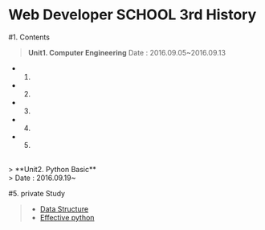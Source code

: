 # Web Developer SCHOOL 3rd History
#1. Contents
> **Unit1. Computer Engineering**
> Date : 2016.09.05~2016.09.13
- 1.
- 2.
- 3.
- 4.
- 5.

<br>
> **Unit2. Python Basic**<br>
> Date : 2016.09.19~

#5. private Study<br>
>- [Data Structure](https://github.com/Stardustrain/codePractice/tree/master/dataStructure)
>- [Effective python](https://github.com/Stardustrain/codePractice)
